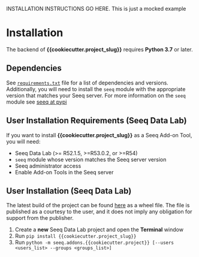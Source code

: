 INSTALLATION INSTRUCTIONS GO HERE. This is just a mocked example

# Installation

The backend of **{{cookiecutter.project_slug}}** requires **Python 3.7** or later.

## Dependencies

See [`requirements.txt`](https://github.com/seeq12/{{cookiecutter.project_slug}}/tree/master/requirements.txt) file 
for a list of
dependencies and versions. Additionally, you will need to install the `seeq` module with the appropriate version that
matches your Seeq server. For more information on the `seeq` module see [seeq at pypi](https://pypi.org/project/seeq/)

## User Installation Requirements (Seeq Data Lab)

If you want to install **{{cookiecutter.project_slug}}** as a Seeq Add-on Tool, you will need:

- Seeq Data Lab (>= R52.1.5, >=R53.0.2, or >=R54)
- `seeq` module whose version matches the Seeq server version
- Seeq administrator access
- Enable Add-on Tools in the Seeq server

## User Installation (Seeq Data Lab)

The latest build of the project can be found [here](https://pypi.org/project/{{cookiecutter.project_slug}}/) as a wheel file. The
file is published as a courtesy to the user, and it does not imply any obligation for support from the publisher.

1. Create a **new** Seeq Data Lab project and open the **Terminal** window
2. Run `pip install {{cookiecutter.project_slug}}`
3. Run `python -m seeq.addons.{{cookiecutter.project}} [--users <users_list> --groups <groups_list>]`
